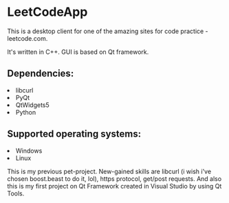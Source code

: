 # LeetCodeApp

This is a desktop client for one of the amazing sites for code practice - leetcode.com.

It's written in C++. GUI is based on Qt framework.

<h2> Dependencies: </h2>

<li> libcurl </li>
<li> PyQt </li>
<li> QtWidgets5 </li>
<li> Python </li>

<h2> Supported operating systems: </h2>
<li> Windows </li>
<li> Linux </li>

This is my previous pet-project. New-gained skills are libcurl (i wish i've chosen boost.beast to do it, lol), https protocol, get/post requests. 
And also this is my first project on Qt Framework created in Visual Studio by using Qt Tools.
